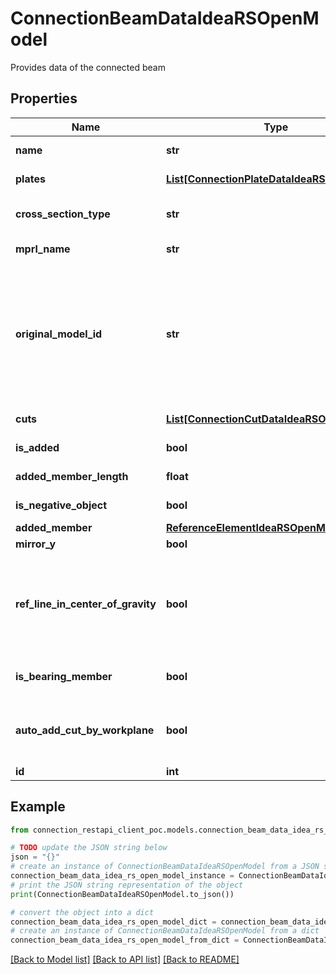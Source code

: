# ConnectionBeamDataIdeaRSOpenModel

Provides data of the connected beam

## Properties

Name | Type | Description | Notes
------------ | ------------- | ------------- | -------------
**name** | **str** | Name of the beam | [optional] 
**plates** | [**List[ConnectionPlateDataIdeaRSOpenModel]**](ConnectionPlateDataIdeaRSOpenModel.md) | Plates of the beam | [optional] 
**cross_section_type** | **str** | Type of cross section | [optional] 
**mprl_name** | **str** | MPRL name of beam | [optional] 
**original_model_id** | **str** | Get or set the identification in the original model  In the case of the imported connection from another application | [optional] 
**cuts** | [**List[ConnectionCutDataIdeaRSOpenModel]**](ConnectionCutDataIdeaRSOpenModel.md) | Cuts on the beam | [optional] 
**is_added** | **bool** | Is added beam | [optional] 
**added_member_length** | **float** | Added beam lenght | [optional] 
**is_negative_object** | **bool** | Is negative object | [optional] 
**added_member** | [**ReferenceElementIdeaRSOpenModel**](ReferenceElementIdeaRSOpenModel.md) |  | [optional] 
**mirror_y** | **bool** | Mirror by Y | [optional] 
**ref_line_in_center_of_gravity** | **bool** | The reference line of the member is in the center of gravity of the cross-section | [optional] 
**is_bearing_member** | **bool** | Is beam bearing member | [optional] 
**auto_add_cut_by_workplane** | **bool** | Automaticali add cut by workplane if it not defined | [optional] 
**id** | **int** | Element Id | [optional] 

## Example

```python
from connection_restapi_client_poc.models.connection_beam_data_idea_rs_open_model import ConnectionBeamDataIdeaRSOpenModel

# TODO update the JSON string below
json = "{}"
# create an instance of ConnectionBeamDataIdeaRSOpenModel from a JSON string
connection_beam_data_idea_rs_open_model_instance = ConnectionBeamDataIdeaRSOpenModel.from_json(json)
# print the JSON string representation of the object
print(ConnectionBeamDataIdeaRSOpenModel.to_json())

# convert the object into a dict
connection_beam_data_idea_rs_open_model_dict = connection_beam_data_idea_rs_open_model_instance.to_dict()
# create an instance of ConnectionBeamDataIdeaRSOpenModel from a dict
connection_beam_data_idea_rs_open_model_from_dict = ConnectionBeamDataIdeaRSOpenModel.from_dict(connection_beam_data_idea_rs_open_model_dict)
```
[[Back to Model list]](../README.md#documentation-for-models) [[Back to API list]](../README.md#documentation-for-api-endpoints) [[Back to README]](../README.md)


